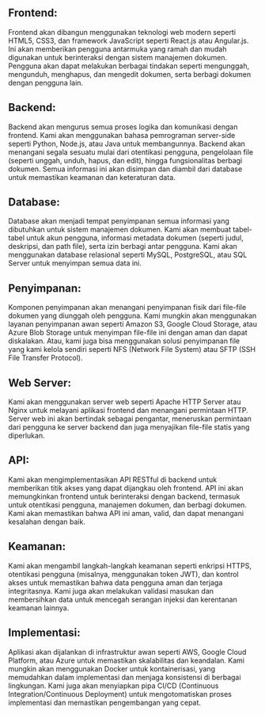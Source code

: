 ## Frontend:

Frontend akan dibangun menggunakan teknologi web modern seperti HTML5, CSS3, dan framework JavaScript seperti React.js atau Angular.js. Ini akan memberikan pengguna antarmuka yang ramah dan mudah digunakan untuk berinteraksi dengan sistem manajemen dokumen. Pengguna akan dapat melakukan berbagai tindakan seperti mengunggah, mengunduh, menghapus, dan mengedit dokumen, serta berbagi dokumen dengan pengguna lain.

## Backend:

Backend akan mengurus semua proses logika dan komunikasi dengan frontend. Kami akan menggunakan bahasa pemrograman server-side seperti Python, Node.js, atau Java untuk membangunnya. Backend akan menangani segala sesuatu mulai dari otentikasi pengguna, pengelolaan file (seperti unggah, unduh, hapus, dan edit), hingga fungsionalitas berbagi dokumen. Semua informasi ini akan disimpan dan diambil dari database untuk memastikan keamanan dan keteraturan data.

## Database:

Database akan menjadi tempat penyimpanan semua informasi yang dibutuhkan untuk sistem manajemen dokumen. Kami akan membuat tabel-tabel untuk akun pengguna, informasi metadata dokumen (seperti judul, deskripsi, dan path file), serta izin berbagi antar pengguna. Kami akan menggunakan database relasional seperti MySQL, PostgreSQL, atau SQL Server untuk menyimpan semua data ini.

## Penyimpanan:

Komponen penyimpanan akan menangani penyimpanan fisik dari file-file dokumen yang diunggah oleh pengguna. Kami mungkin akan menggunakan layanan penyimpanan awan seperti Amazon S3, Google Cloud Storage, atau Azure Blob Storage untuk menyimpan file-file ini dengan aman dan dapat diskalakan. Atau, kami juga bisa menggunakan solusi penyimpanan file yang kami kelola sendiri seperti NFS (Network File System) atau SFTP (SSH File Transfer Protocol).

## Web Server:

Kami akan menggunakan server web seperti Apache HTTP Server atau Nginx untuk melayani aplikasi frontend dan menangani permintaan HTTP. Server web ini akan bertindak sebagai pengantar, meneruskan permintaan dari pengguna ke server backend dan juga menyajikan file-file statis yang diperlukan.

## API:

Kami akan mengimplementasikan API RESTful di backend untuk memberikan titik akses yang dapat dijangkau oleh frontend. API ini akan memungkinkan frontend untuk berinteraksi dengan backend, termasuk untuk otentikasi pengguna, manajemen dokumen, dan berbagi dokumen. Kami akan memastikan bahwa API ini aman, valid, dan dapat menangani kesalahan dengan baik.

## Keamanan:

Kami akan mengambil langkah-langkah keamanan seperti enkripsi HTTPS, otentikasi pengguna (misalnya, menggunakan token JWT), dan kontrol akses untuk memastikan bahwa data pengguna aman dan terjaga integritasnya. Kami juga akan melakukan validasi masukan dan membersihkan data untuk mencegah serangan injeksi dan kerentanan keamanan lainnya.

## Implementasi:

Aplikasi akan dijalankan di infrastruktur awan seperti AWS, Google Cloud Platform, atau Azure untuk memastikan skalabilitas dan keandalan. Kami mungkin akan menggunakan Docker untuk kontainerisasi, yang memudahkan dalam implementasi dan menjaga konsistensi di berbagai lingkungan. Kami juga akan menyiapkan pipa CI/CD (Continuous Integration/Continuous Deployment) untuk mengotomatiskan proses implementasi dan memastikan pengembangan yang cepat.
